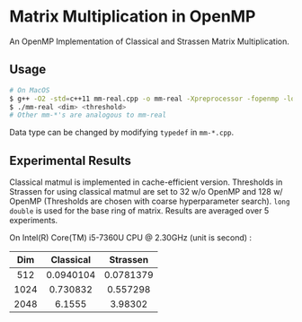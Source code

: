 # Matrix Multiplication in OpenMP

An OpenMP Implementation of Classical and Strassen Matrix Multiplication.



## Usage

```bash
# On MacOS
$ g++ -O2 -std=c++11 mm-real.cpp -o mm-real -Xpreprocessor -fopenmp -lomp
$ ./mm-real <dim> <threshold>
# Other mm-*'s are analogous to mm-real
```
Data type can be changed by modifying `typedef` in `mm-*.cpp`.



## Experimental Results

Classical matmul is implemented in cache-efficient version. Thresholds in Strassen for using classical matmul are set to 32 w/o OpenMP and 128 w/ OpenMP (Thresholds are chosen with coarse hyperparameter search). `long double` is used for the base ring of matrix. Results are averaged over 5 experiments.



On Intel(R) Core(TM) i5-7360U CPU @ 2.30GHz (unit is second) :

| Dim  | Classical | Strassen  |
| :--: | :-------: | :-------: |
| 512  | 0.0940104 | 0.0781379 |
| 1024 | 0.730832  | 0.557298  |
| 2048 |  6.1555   |  3.98302  |